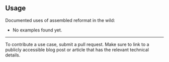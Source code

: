 ## Usage

Documented uses of assembled reformat in the wild:
* No examples found yet.

-------
To contribute a use case, submit a pull request. Make sure to link to a publicly accessible blog post or article that has the relevant technical details.
